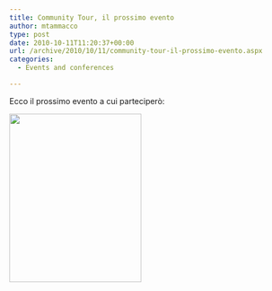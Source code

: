 ```yaml
---
title: Community Tour, il prossimo evento
author: mtammacco
type: post
date: 2010-10-11T11:20:37+00:00
url: /archive/2010/10/11/community-tour-il-prossimo-evento.aspx
categories:
  - Events and conferences

---
```

Ecco il prossimo evento a cui parteciperò:

[<img loading="lazy" class="alignnone wp-image-298 size-medium" src="http://coding4art.com/wp-content/uploads/2010/09/MSCommunityTour2010-235x300.jpg" alt="" width="235" height="300" srcset="http://coding4art.com/wp-content/uploads/2010/09/MSCommunityTour2010-235x300.jpg 235w, http://coding4art.com/wp-content/uploads/2010/09/MSCommunityTour2010.jpg 582w" sizes="(max-width: 235px) 100vw, 235px" />][1]

&nbsp;

&nbsp;

 [1]: http://coding4art.com/wp-content/uploads/2010/09/MSCommunityTour2010.jpg